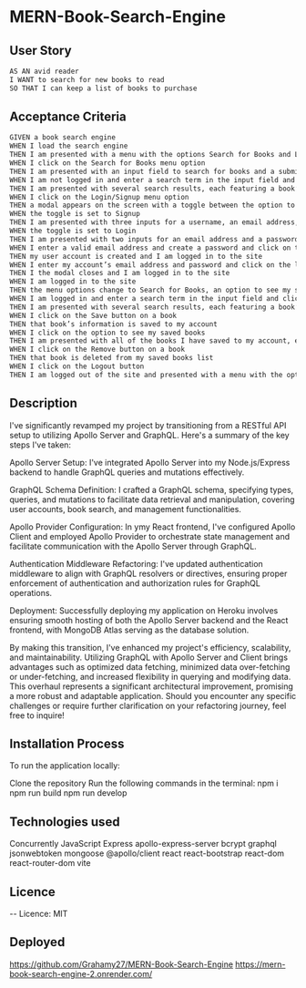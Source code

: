 # MERN-Book-Search-Engine

## User Story

```md
AS AN avid reader
I WANT to search for new books to read
SO THAT I can keep a list of books to purchase
```

## Acceptance Criteria

```md
GIVEN a book search engine
WHEN I load the search engine
THEN I am presented with a menu with the options Search for Books and Login/Signup and an input field to search for books and a submit button
WHEN I click on the Search for Books menu option
THEN I am presented with an input field to search for books and a submit button
WHEN I am not logged in and enter a search term in the input field and click the submit button
THEN I am presented with several search results, each featuring a book’s title, author, description, image, and a link to that book on the Google Books site
WHEN I click on the Login/Signup menu option
THEN a modal appears on the screen with a toggle between the option to log in or sign up
WHEN the toggle is set to Signup
THEN I am presented with three inputs for a username, an email address, and a password, and a signup button
WHEN the toggle is set to Login
THEN I am presented with two inputs for an email address and a password and login button
WHEN I enter a valid email address and create a password and click on the signup button
THEN my user account is created and I am logged in to the site
WHEN I enter my account’s email address and password and click on the login button
THEN I the modal closes and I am logged in to the site
WHEN I am logged in to the site
THEN the menu options change to Search for Books, an option to see my saved books, and Logout
WHEN I am logged in and enter a search term in the input field and click the submit button
THEN I am presented with several search results, each featuring a book’s title, author, description, image, and a link to that book on the Google Books site and a button to save a book to my account
WHEN I click on the Save button on a book
THEN that book’s information is saved to my account
WHEN I click on the option to see my saved books
THEN I am presented with all of the books I have saved to my account, each featuring the book’s title, author, description, image, and a link to that book on the Google Books site and a button to remove a book from my account
WHEN I click on the Remove button on a book
THEN that book is deleted from my saved books list
WHEN I click on the Logout button
THEN I am logged out of the site and presented with a menu with the options Search for Books and Login/Signup and an input field to search for books and a submit button  
```

## Description
I've significantly revamped my project by transitioning from a RESTful API setup to utilizing Apollo Server and GraphQL. Here's a summary of the key steps I've taken:

Apollo Server Setup: I've integrated Apollo Server into my Node.js/Express backend to handle GraphQL queries and mutations effectively.

GraphQL Schema Definition: I crafted a GraphQL schema, specifying types, queries, and mutations to facilitate data retrieval and manipulation, covering user accounts, book search, and management functionalities.

Apollo Provider Configuration: In ymy React frontend, I've configured Apollo Client and employed Apollo Provider to orchestrate state management and facilitate communication with the Apollo Server through GraphQL.

Authentication Middleware Refactoring: I've updated authentication middleware to align with GraphQL resolvers or directives, ensuring proper enforcement of authentication and authorization rules for GraphQL operations.

Deployment: Successfully deploying my application on Heroku involves ensuring smooth hosting of both the Apollo Server backend and the React frontend, with MongoDB Atlas serving as the database solution.

By making this transition, I've enhanced my project's efficiency, scalability, and maintainability. Utilizing GraphQL with Apollo Server and Client brings advantages such as optimized data fetching, minimized data over-fetching or under-fetching, and increased flexibility in querying and modifying data. This overhaul represents a significant architectural improvement, promising a more robust and adaptable application. Should you encounter any specific challenges or require further clarification on your refactoring journey, feel free to inquire!


## Installation Process
To run the application locally:

Clone the repository
Run the following commands in the terminal:
npm i
npm run build
npm run develop


## Technologies used

Concurrently
JavaScript
Express
apollo-express-server
bcrypt
graphql
jsonwebtoken
mongoose
@apollo/client
react
react-bootstrap
react-dom
react-router-dom
vite

## Licence

-- Licence: MIT

## Deployed

https://github.com/Grahamy27/MERN-Book-Search-Engine
https://mern-book-search-engine-2.onrender.com/


